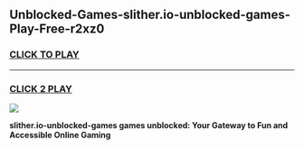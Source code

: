 
## Unblocked-Games-slither.io-unblocked-games-Play-Free-r2xz0
<h3>
<a href="https://premium76.site?title=slither.io-unblocked-games&ref=12A">CLICK TO PLAY</a></h3>
<hr>

<h3>
<a href="https://premium76.site?title=slither.io-unblocked-games&ref=12A">CLICK 2 PLAY</a>
  
</h3>

<a href="https://premium76.site?title=slither.io-unblocked-games&ref=12A"><img src="https://clearcache.store/games.png"></a>


**slither.io-unblocked-games games unblocked: Your Gateway to Fun and Accessible Online Gaming**
